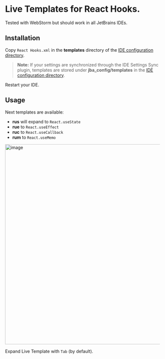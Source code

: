 # Live Templates for React Hooks. 

Tested with WebStorm but should work in all JetBrains IDEs.

## Installation

Copy `React Hooks.xml` in the **templates** directory of the [IDE configuration directory](https://www.jetbrains.com/help/webstorm/directories-used-by-the-ide-to-store-settings-caches-plugins-and-logs.html#config-directory). 

> **Note:** If your settings are synchronized through the  IDE Settings Sync plugin, templates are stored under **jba_config/templates** in the [IDE configuration directory](https://www.jetbrains.com/help/webstorm/directories-used-by-the-ide-to-store-settings-caches-plugins-and-logs.html#config-directory).

Restart your IDE.

## Usage

Next templates are available:

- **rus** will expand to `React.useState`
- **rue** to `React.useEffect`
- **ruc** to `React.useCallback`
- **rum** to `React.useMemo`

<img width="651" alt="image" src="https://user-images.githubusercontent.com/3234928/201136772-f50c6f09-6cfd-4bd8-a736-98f6dcb384bb.png">


Expand Live Template with `Tab` (by default).

